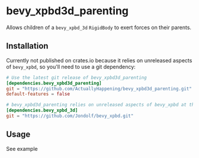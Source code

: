 # bevy_xpbd3d_parenting
Allows children of a `bevy_xpbd_3d` `RigidBody` to exert forces on their parents.

## Installation
Currently not published on crates.io because it relies on unreleased aspects of `bevy_xpbd`, so you'll need to use a git dependency:
```toml
# Use the latest git release of bevy_xpbd3d_parenting
[dependencies.bevy_xpbd3d_parenting]
git = "https://github.com/ActuallyHappening/bevy_xpbd3d_parenting.git"
default-features = false

# bevy_xpbd3d_parenting relies on unreleased aspects of bevy_xpbd at the moment
[dependencies.bevy_xpbd_3d]
git = "https://github.com/Jondolf/bevy_xpbd.git"
```

## Usage
See example